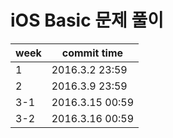 # iOS Basic 문제 풀이

| week | commit time |
|----------------|-----------------------------------------------|
| 1 | 2016.3.2 23:59 |
| 2 | 2016.3.9 23:59 |
| 3-1 | 2016.3.15 00:59 |
| 3-2 | 2016.3.16 00:59 |
